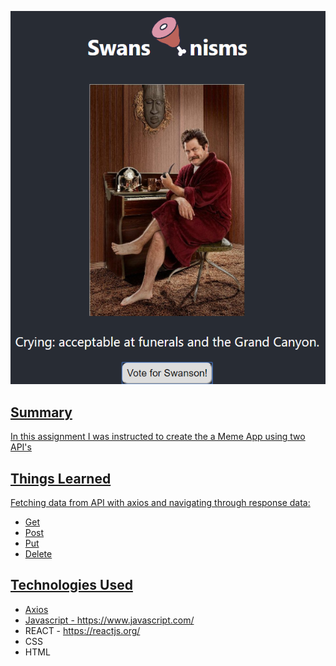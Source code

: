 <p align="center">
<a href="http://beautiful-hour.surge.sh" /><img src="src/images/Swanson-Screen_Shot.PNG">
</p>

## Summary

In this assignment I was instructed to create the a Meme App using two API's

## Things Learned

Fetching data from API with axios and navigating through response data:

- Get
- Post
- Put
- Delete

## Technologies Used

- Axios
- Javascript - https://www.javascript.com/
- REACT - https://reactjs.org/
- CSS
- HTML
